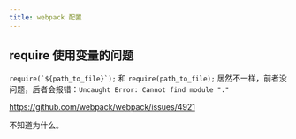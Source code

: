 ```yaml
---
title: webpack 配置
---
```



## require 使用变量的问题

``require(`${path_to_file}`);`` 和 `require(path_to_file);` 居然不一样，前者没问题，后者会报错：`Uncaught Error: Cannot find module "."`

https://github.com/webpack/webpack/issues/4921

不知道为什么。
